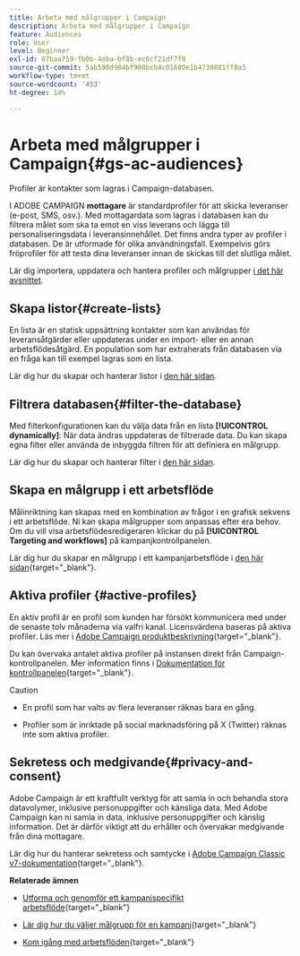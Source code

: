 ```yaml
---
title: Arbeta med målgrupper i Campaign
description: Arbeta med målgrupper i Campaign
feature: Audiences
role: User
level: Beginner
exl-id: 07baa759-fb0b-4eba-bf8b-ec6cf21df7f8
source-git-commit: 5ab598d904bf900bcb4c01680e1b4730881ff8a5
workflow-type: tm+mt
source-wordcount: '453'
ht-degree: 14%

---
```


# Arbeta med målgrupper i Campaign{#gs-ac-audiences}

Profiler är kontakter som lagras i Campaign-databasen.

I ADOBE CAMPAIGN **mottagare** är standardprofiler för att skicka leveranser (e-post, SMS, osv.). Med mottagardata som lagras i databasen kan du filtrera målet som ska ta emot en viss leverans och lägga till personaliseringsdata i leveransinnehållet. Det finns andra typer av profiler i databasen. De är utformade för olika användningsfall. Exempelvis görs fröprofiler för att testa dina leveranser innan de skickas till det slutliga målet.

Lär dig importera, uppdatera och hantera profiler och målgrupper [i det här avsnittet](../audiences/gs-audiences.md).

## Skapa listor{#create-lists}

En lista är en statisk uppsättning kontakter som kan användas för leveransåtgärder eller uppdateras under en import- eller en annan arbetsflödesåtgärd. En population som har extraherats från databasen via en fråga kan till exempel lagras som en lista.

Lär dig hur du skapar och hanterar listor i [den här sidan](../audiences/create-audiences.md).

## Filtrera databasen{#filter-the-database}

Med filterkonfigurationen kan du välja data från en lista **[!UICONTROL dynamically]**: När data ändras uppdateras de filtrerade data. Du kan skapa egna filter eller använda de inbyggda filtren för att definiera en målgrupp.

Lär dig hur du skapar och hanterar filter i [den här sidan](../audiences/create-filters.md).

## Skapa en målgrupp i ett arbetsflöde

Målinriktning kan skapas med en kombination av frågor i en grafisk sekvens i ett arbetsflöde. Ni kan skapa målgrupper som anpassas efter era behov. Om du vill visa arbetsflödesredigeraren klickar du på **[!UICONTROL Targeting and workflows]** på kampanjkontrollpanelen.

Lär dig hur du skapar en målgrupp i ett kampanjarbetsflöde i [den här sidan](https://experienceleague.adobe.com/docs/campaign/automation/campaign-orchestration/marketing-campaign-target.html){target="_blank"}.


## Aktiva profiler {#active-profiles}

En aktiv profil är en profil som kunden har försökt kommunicera med under de senaste tolv månaderna via valfri kanal. Licensvärdena baseras på aktiva profiler. Läs mer i [Adobe Campaign produktbeskrivning](https://helpx.adobe.com/se/legal/product-descriptions/adobe-campaign-managed-cloud-services.html){target="_blank"}.

Du kan övervaka antalet aktiva profiler på instansen direkt från Campaign-kontrollpanelen. Mer information finns i [Dokumentation för kontrollpanelen](https://experienceleague.adobe.com/docs/control-panel/using/performance-monitoring/active-profiles-monitoring.html){target="_blank"}.

>[!CAUTION]
>
>* En profil som har valts av flera leveranser räknas bara en gång.
>
>* Profiler som är inriktade på social marknadsföring på X (Twitter) räknas inte som aktiva profiler.

## Sekretess och medgivande{#privacy-and-consent}

Adobe Campaign är ett kraftfullt verktyg för att samla in och behandla stora datavolymer, inklusive personuppgifter och känsliga data. Med Adobe Campaign kan ni samla in data, inklusive personuppgifter och känslig information. Det är därför viktigt att du erhåller och övervakar medgivande från dina mottagare.

Lär dig hur du hanterar sekretess och samtycke i [Adobe Campaign Classic v7-dokumentation](https://experienceleague.adobe.com/docs/campaign-classic/using/getting-started/privacy/privacy-and-recommendations.html){target="_blank"}.

**Relaterade ämnen**

* [Utforma och genomför ett kampanjspecifikt arbetsflöde](https://experienceleague.adobe.com/docs/campaign/automation/workflows/introduction/wf-type/campaign-workflows.html){target="_blank"}

* [Lär dig hur du väljer målgrupp för en kampanj](https://experienceleague.adobe.com/docs/campaign/automation/campaign-orchestration/marketing-campaign-target.html){target="_blank"}

* [Kom igång med arbetsflöden](https://experienceleague.adobe.com/docs/campaign/automation/workflows/introduction/about-workflows.html){target="_blank"}
